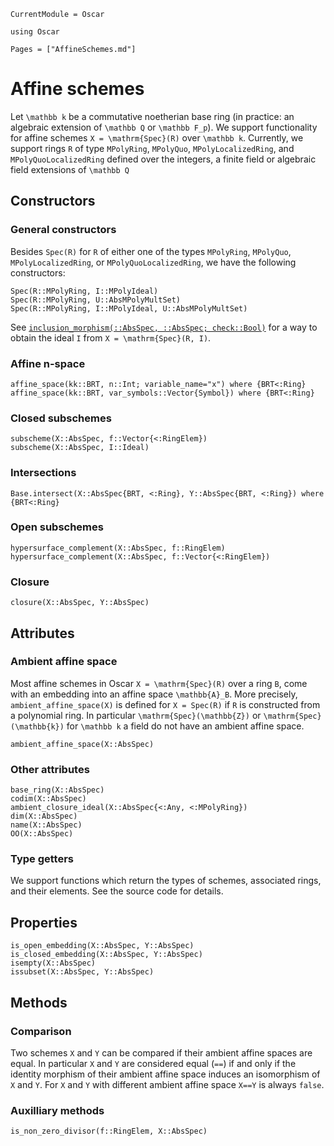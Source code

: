 ```@meta
CurrentModule = Oscar
```

```@setup oscar
using Oscar
```

```@contents
Pages = ["AffineSchemes.md"]
```


# Affine schemes

Let ``\mathbb k`` be a commutative noetherian base ring
(in practice: an algebraic extension of ``\mathbb Q`` or ``\mathbb F_p``).
We support functionality for affine schemes ``X = \mathrm{Spec}(R)`` over ``\mathbb k``.
Currently, we support rings ``R`` of type `MPolyRing`, `MPolyQuo`,
`MPolyLocalizedRing`, and `MPolyQuoLocalizedRing`
defined over the integers, a finite field or algebraic field extensions of ``\mathbb Q``


## Constructors

### General constructors

Besides `Spec(R)` for `R` of either one of the types `MPolyRing`, `MPolyQuo`, `MPolyLocalizedRing`, or 
`MPolyQuoLocalizedRing`, we have the following constructors:
```@docs
Spec(R::MPolyRing, I::MPolyIdeal)
Spec(R::MPolyRing, U::AbsMPolyMultSet)
Spec(R::MPolyRing, I::MPolyIdeal, U::AbsMPolyMultSet)
```
See [`inclusion_morphism(::AbsSpec, ::AbsSpec; check::Bool)`](@ref) for a way to obtain the ideal ``I`` from ``X = \mathrm{Spec}(R, I)``.
### Affine n-space

```@docs
affine_space(kk::BRT, n::Int; variable_name="x") where {BRT<:Ring}
affine_space(kk::BRT, var_symbols::Vector{Symbol}) where {BRT<:Ring}
```

### Closed subschemes

```@docs
subscheme(X::AbsSpec, f::Vector{<:RingElem})
subscheme(X::AbsSpec, I::Ideal)
```

### Intersections

```@docs
Base.intersect(X::AbsSpec{BRT, <:Ring}, Y::AbsSpec{BRT, <:Ring}) where {BRT<:Ring}
```

### Open subschemes

```@docs
hypersurface_complement(X::AbsSpec, f::RingElem)
hypersurface_complement(X::AbsSpec, f::Vector{<:RingElem})
```

### Closure

```@docs
closure(X::AbsSpec, Y::AbsSpec)
```


## Attributes

### Ambient affine space

Most affine schemes in Oscar ``X = \mathrm{Spec}(R)``
over a ring ``B``, come with an embedding into an
affine space ``\mathbb{A}_B``.
More precisely, `ambient_affine_space(X)` is defined for `X = Spec(R)` if `R`
is constructed from a polynomial ring.
In particular ``\mathrm{Spec}(\mathbb{Z})`` or ``\mathrm{Spec}(\mathbb{k})`` for ``\mathbb k``
a field do not have an ambient affine space.

```@docs
ambient_affine_space(X::AbsSpec)
```

### Other attributes

```@docs
base_ring(X::AbsSpec)
codim(X::AbsSpec)
ambient_closure_ideal(X::AbsSpec{<:Any, <:MPolyRing})
dim(X::AbsSpec)
name(X::AbsSpec)
OO(X::AbsSpec)
```

### Type getters

We support functions which return the types of
schemes, associated rings, and their elements. See the 
source code for details.


## Properties

```@docs
is_open_embedding(X::AbsSpec, Y::AbsSpec)
is_closed_embedding(X::AbsSpec, Y::AbsSpec)
isempty(X::AbsSpec)
issubset(X::AbsSpec, Y::AbsSpec)
```


## Methods

### Comparison

Two schemes ``X`` and ``Y`` can be compared if their ambient affine spaces are equal.
In particular ``X`` and ``Y`` are considered equal (`==`)
if and only if the identity morphism of their ambient affine space induces an
isomorphism of ``X`` and ``Y``.
For ``X`` and ``Y`` with different ambient affine space `X==Y` is always `false`.

### Auxilliary methods

```@docs
is_non_zero_divisor(f::RingElem, X::AbsSpec)
```
